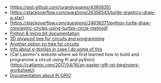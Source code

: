 - [https://gist.github.com/jurandysoares/4380835]
- [https://stackoverflow.com/questions/26356543/turtle-graphics-draw-a-star]
- [https://stackoverflow.com/questions/24636271/python-turtle-draw-concentric-circles-using-turtles-circle-method]
- [Python & micro:bit documentation](http://microbit-micropython.readthedocs.io/en/latest/)
- [3D plywood tree for circuits and programming](http://www.pneumaticaddict.com/2014/12/3-d-plywood-trees.html)
- [Another option on tree for circuits](http://www.instructables.com/id/DIY-Mini-Wooden-Christmas-Tree/)
- [Info about e-textiles in case I do some of this](https://www.kitronik.co.uk/blog/e-textiles-wearables-tutorials-resources/)
- [Cat Lammin's website where we first learned how to build and programme a circuit using Pi and python}(https://catlamin.com/2017/04/16/an-easter-gift-rpi-beginners-worksheet/)
- [Documentation about Pi GPIO](https://www.raspberrypi.org/documentation/usage/gpio-plus-and-raspi2/README.md)
